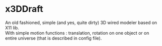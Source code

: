 # x3DDraft
An old fashioned, simple (and yes, quite dirty)  3D wired modeler based on X11 lib.<br>
With simple motion functions : translation, rotation on one object or on entire universe (that is described in config file).
